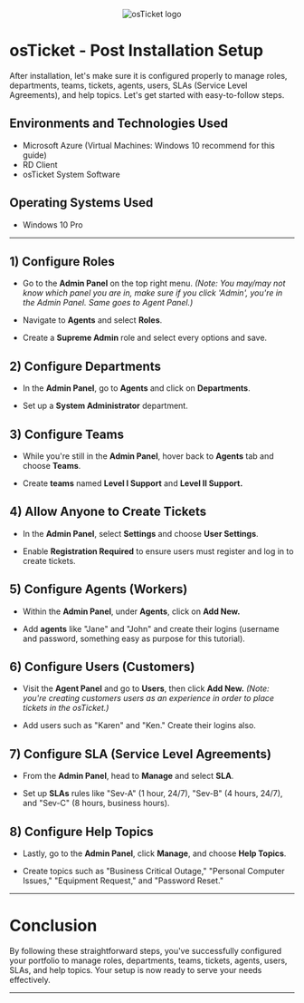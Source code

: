 
<p align="center">
<img src="https://i.imgur.com/Clzj7Xs.png" alt="osTicket logo"/>
</p>

<h1>osTicket - Post Installation Setup </h1>
<p>After installation, let's make sure it is configured properly to manage roles, departments, teams, tickets, agents, users, SLAs (Service Level Agreements), and help topics. Let's get started with easy-to-follow steps.</p>

<h2>Environments and Technologies Used</h2>

- Microsoft Azure (Virtual Machines: Windows 10 recommend for this guide)
- RD Client
- osTicket System Software

<h2>Operating Systems Used </h2>

- Windows 10 Pro

-----

<h2>1) Configure Roles</h2>

- Go to the **Admin Panel** on the top right menu. *(Note: You may/may not know which panel you are in, make sure if you click 'Admin', you're in the Admin Panel. Same goes to Agent Panel.)*
  
- Navigate to **Agents** and select **Roles**.

- Create a **Supreme Admin** role and select every options and save.

<h2>2) Configure Departments</h2>

- In the **Admin Panel**, go to **Agents** and click on **Departments**.
  
- Set up a **System Administrator** department.
  
<h2>3) Configure Teams</h2>

- While you're still in the **Admin Panel**, hover back to **Agents** tab and choose **Teams**.

- Create **teams** named **Level I Support** and **Level II Support.**

<h2>4) Allow Anyone to Create Tickets</h2>

- In the **Admin Panel**, select **Settings** and choose **User Settings**.

- Enable **Registration Required** to ensure users must register and log in to create tickets.

<h2>5) Configure Agents (Workers)</h2>

- Within the **Admin Panel**, under **Agents**, click on **Add New.**

- Add **agents** like "Jane" and "John" and create their logins (username and password, something easy as purpose for this tutorial).

<h2>6) Configure Users (Customers)</h2>

- Visit the **Agent Panel** and go to **Users**, then click **Add New.** *(Note: you're creating customers users as an experience in order to place tickets in the osTicket.)*

- Add users such as "Karen" and "Ken." Create their logins also.

<h2>7) Configure SLA (Service Level Agreements)</h2>

- From the **Admin Panel**, head to **Manage** and select **SLA**.

- Set up **SLAs** rules like "Sev-A" (1 hour, 24/7), "Sev-B" (4 hours, 24/7), and "Sev-C" (8 hours, business hours).

<h2>8) Configure Help Topics</h2>

- Lastly, go to the **Admin Panel**, click **Manage**, and choose **Help Topics**.

- Create topics such as "Business Critical Outage," "Personal Computer Issues," "Equipment Request," and "Password Reset."

-----

<h1>Conclusion</h1>
By following these straightforward steps, you've successfully configured your portfolio to manage roles, departments, teams, tickets, agents, users, SLAs, and help topics. Your setup is now ready to serve your needs effectively.

-----


